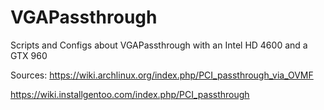 # VGAPassthrough
Scripts and Configs about VGAPassthrough with an Intel HD 4600 and a GTX 960

Sources:
https://wiki.archlinux.org/index.php/PCI_passthrough_via_OVMF

https://wiki.installgentoo.com/index.php/PCI_passthrough
